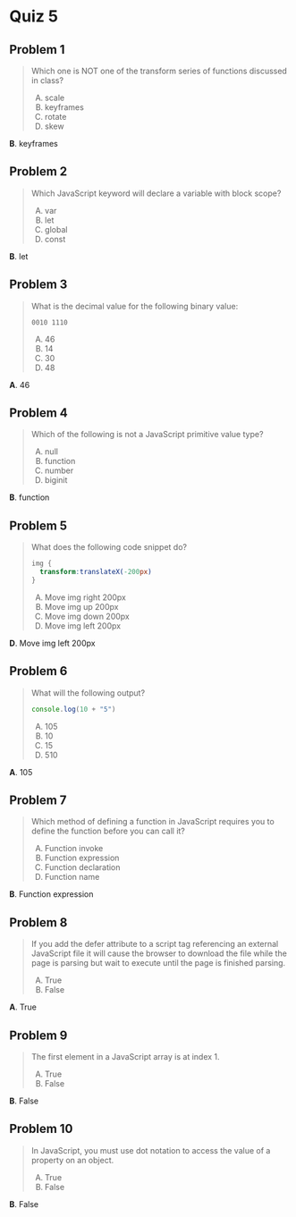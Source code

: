 <style type="text/css">ol { list-style-type: upper-alpha; }</style>

# Quiz 5

## Problem 1

> Which one is NOT one of the transform series of functions discussed in class?
>
> 1. scale
> 2. keyframes
> 3. rotate
> 4. skew

**B**. keyframes

## Problem 2

> Which JavaScript keyword will declare a variable with block scope?
>
> 1. var
> 2. let
> 3. global
> 4. const

**B**. let

## Problem 3

> What is the decimal value for the following binary value:
>
> ```
> 0010 1110
> ```
>
> 1. 46
> 2. 14
> 3. 30
> 4. 48

**A**. 46

## Problem 4

> Which of the following is not a JavaScript primitive value type?
>
> 1. null
> 2. function
> 3. number
> 4. biginit

**B**. function

## Problem 5

> What does the following code snippet do?
>
> ```css
> img {
>   transform:translateX(-200px)
> }
> ```
>
> 1. Move img right 200px
> 2. Move img up 200px
> 3. Move img down 200px
> 4. Move img left 200px

**D**. Move img left 200px

## Problem 6

> What will the following output?
>
> ```js
> console.log(10 + "5")
> ```
>
> 1. 105
> 2. 10
> 3. 15
> 4. 510

**A**. 105

## Problem 7

> Which method of defining a function in JavaScript requires you to define the
  function before you can call it?
>
> 1. Function invoke
> 2. Function expression
> 3. Function declaration
> 4. Function name

**B**. Function expression

## Problem 8

> If you add the defer attribute to a script tag referencing an external
  JavaScript file it will cause the browser to download the file while the page
  is parsing but wait to execute until the page is finished parsing.
>
> 1. True
> 2. False

**A**. True

## Problem 9

> The first element in a JavaScript array is at index 1.
>
> 1. True
> 2. False

**B**. False

## Problem 10

> In JavaScript, you must use dot notation to access the value of a property on
  an object.
>
> 1. True
> 2. False

**B**. False
